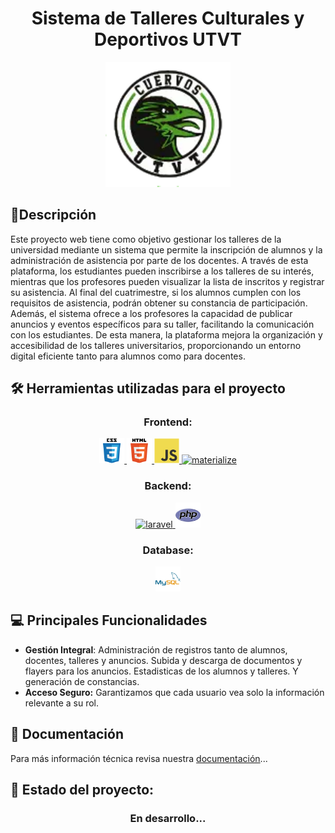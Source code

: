 <h1 align="center">Sistema de Talleres Culturales y Deportivos UTVT</h1>

<p align="center"><a href="https://utvt.edomex.gob.mx/" target="_blank"><img src="./public/img/src/Icon-512.png" height="200" alt="Cuervo Logo"></a></p>

## 🚩Descripción
<p>Este proyecto web tiene como objetivo gestionar los talleres de la universidad mediante un sistema que permite la inscripción de alumnos y la administración de asistencia por parte de los docentes. A través de esta plataforma, los estudiantes pueden inscribirse a los talleres de su interés, mientras que los profesores pueden visualizar la lista de inscritos y registrar su asistencia. Al final del cuatrimestre, si los alumnos cumplen con los requisitos de asistencia, podrán obtener su constancia de participación. Además, el sistema ofrece a los profesores la capacidad de publicar anuncios y eventos específicos para su taller, facilitando la comunicación con los estudiantes. De esta manera, la plataforma mejora la organización y accesibilidad de los talleres universitarios, proporcionando un entorno digital eficiente tanto para alumnos como para docentes.</p>

## 🛠️ Herramientas utilizadas para el proyecto
<h3 align="center"><strong> Frontend: </strong></h3>
<p align="center">
<a href="https://www.w3schools.com/css/" target="_blank" rel="noreferrer"> <img src="https://raw.githubusercontent.com/devicons/devicon/master/icons/css3/css3-original-wordmark.svg" alt="css3" width="40" height="40"/> </a> <a href="https://www.w3.org/html/" target="_blank" rel="noreferrer"> <img src="https://raw.githubusercontent.com/devicons/devicon/master/icons/html5/html5-original-wordmark.svg" alt="html5" width="40" height="40"/> </a> <a href="https://developer.mozilla.org/en-US/docs/Web/JavaScript" target="_blank" rel="noreferrer"> <img src="https://raw.githubusercontent.com/devicons/devicon/master/icons/javascript/javascript-original.svg" alt="javascript" width="40" height="40"/>
<a href="https://materializecss.com/" target="_blank" rel="noreferrer"> <img src="https://raw.githubusercontent.com/prplx/svg-logos/5585531d45d294869c4eaab4d7cf2e9c167710a9/svg/materialize.svg" alt="materialize" width="40" height="40"/> </a>
</p>

<h3 align="center"><strong> Backend: </strong></h3>
<p align="center">
</a> <a href="https://laravel.com/" target="_blank" rel="noreferrer"> <img src="https://raw.githubusercontent.com/laravel/art/master/logo-lockup/5%20SVG/2%20CMYK/1%20Full%20Color/laravel-logolockup-cmyk-red.svg" alt="laravel" width="40" height="40"/> </a> <a href="https://www.php.net" target="_blank" rel="noreferrer"> <img src="https://raw.githubusercontent.com/devicons/devicon/master/icons/php/php-original.svg" alt="php" width="40" height="40"/> </a>
</p>

<h3 align="center"><strong> Database: </strong></h3>
<p align="center">
<a href="https://www.mysql.com/" target="_blank" rel="noreferrer"> <img src="https://raw.githubusercontent.com/devicons/devicon/master/icons/mysql/mysql-original-wordmark.svg" alt="mysql" width="40" height="40"/> </a>
</p>

## 💻 Principales Funcionalidades
- <strong>Gestión Integral</strong>: Administración de registros tanto de alumnos, docentes, talleres y anuncios. Subida y descarga de documentos y flayers para los anuncios. Estadisticas de los alumnos y talleres. Y generación de constancias.
- <strong>Acceso Seguro:</strong> Garantizamos que cada usuario vea solo la información relevante a su rol.

## 📄 Documentación
Para más información técnica revisa nuestra [documentación](https://github.com/DiazDeLosSantosJimena/Taller-UTVT/edit/main/documentation.md)...

## 🚥 Estado del proyecto:
<h3 align="center">En desarrollo...</h3>